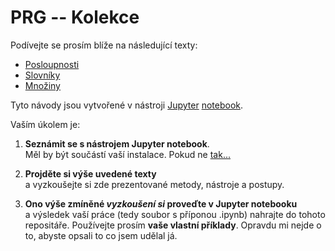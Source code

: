 # PRG -- Kolekce

Podívejte se prosím blíže na následující texty:
 * [Posloupnosti](http://nbviewer.jupyter.org/github/spseol/PRG-No/blob/master/posloupnosti.ipynb)
 * [Slovníky](http://nbviewer.jupyter.org/github/spseol/PRG-No/blob/master/slovniky.ipynb)
 * [Množiny](http://nbviewer.jupyter.org/github/spseol/PRG-No/blob/master/mnoziny.ipynb)

Tyto návody jsou vytvořené v nástroji 
[Jupyter](http://jupyter.org/) 
[notebook](https://jupyter-notebook.readthedocs.io/en/stable/).

Vaším úkolem je:

 1. **Seznámit se s nástrojem Jupyter notebook**.    
    Měl by být součástí vaší instalace. Pokud ne
    [tak...](http://jupyter.org/install.html)

 2. **Projděte si výše uvedené texty**     
    a vyzkoušejte si zde prezentované metody, nástroje a postupy.

 3. **Ono výše zmíněné *vyzkoušení si* proveďte v Jupyter notebooku**   
    a výsledek vaší práce (tedy soubor s příponou .ipynb) nahrajte do tohoto
    repositáře. Používejte prosím **vaše vlastní příklady**.
    Opravdu mi nejde o to, abyste opsali to co jsem udělal já.
